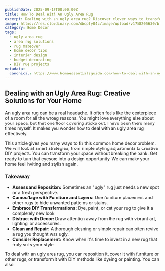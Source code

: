```yaml
---
publishDate: 2025-09-19T00:00:00Z
title: How To Deal With An Ugly Area Rug
excerpt: Dealing with an ugly area rug? Discover clever ways to transform, hide, or repurpose your less-than-lovely floor covering and refresh your home decor easily.
image: https://res.cloudinary.com/dbcpfy04c/image/upload/v1758205630/blog_image_1758205630_snvmqp.webp
category: Home Decor
tags:
  - ugly area rug
  - area rug solutions
  - rug makeover
  - home decor tips
  - interior design
  - budget decorating
  - DIY rug projects
metadata:
  canonical: https://www.homeessentialsguide.com/how-to-deal-with-an-ugly-area-rug
---
```


## Dealing with an Ugly Area Rug: Creative Solutions for Your Home

An ugly area rug can be a real headache. It often feels like the centerpiece of a room for all the wrong reasons. You might love everything else about your space, but that one floor covering sticks out. I have been there many times myself. It makes you wonder how to deal with an ugly area rug effectively.

This article gives you many ways to fix this common home decor problem. We will look at smart strategies, from simple styling adjustments to creative DIY projects. You can transform your space without breaking the bank. Get ready to turn that eyesore into a design opportunity. We can make your home feel inviting and stylish again.

### Takeaway

*   **Assess and Reposition:** Sometimes an "ugly" rug just needs a new spot or a fresh perspective.
*   **Camouflage with Furniture and Layers:** Use furniture placement and other rugs to hide unwanted patterns or stains.
*   **Embrace DIY Transformations:** Dye, paint, or cut your rug to give it a completely new look.
*   **Distract with Decor:** Draw attention away from the rug with vibrant art, lighting, or accessories.
*   **Clean and Repair:** A thorough cleaning or simple repair can often revive a rug you thought was ugly.
*   **Consider Replacement:** Know when it's time to invest in a new rug that truly suits your style.

To deal with an ugly area rug, you can reposition it, cover it with furniture or other rugs, or transform it with DIY methods like dyeing or painting. You can also